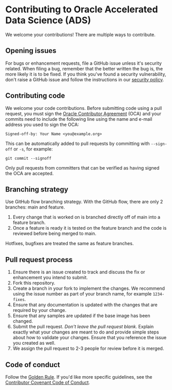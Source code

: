 # Contributing to Oracle Accelerated Data Science (ADS)

We welcome your contributions! There are multiple ways to contribute.

## Opening issues

For bugs or enhancement requests, file a GitHub issue unless it's
security related. When filing a bug, remember that the better written the bug is,
the more likely it is to be fixed. If you think you've found a security
vulnerability, don't raise a GitHub issue and follow the instructions in our
[security policy](./SECURITY.md).

## Contributing code

We welcome your code contributions. Before submitting code using a pull request,
you must sign the [Oracle Contributor Agreement](https://oca.opensource.oracle.com) (OCA) and
your commits need to include the following line using the name and e-mail
address you used to sign the OCA:

```text
Signed-off-by: Your Name <you@example.org>
```

This can be automatically added to pull requests by committing with `--sign-off`
or `-s`, for example:

```text
git commit --signoff
```

Only pull requests from committers that can be verified as having signed the OCA
are accepted.

## Branching strategy

Use GitHub flow branching strategy. With the GitHub flow, there are only 2 branches: main and feature.

1. Every change that is worked on is branched directly off of main into a feature branch.
2. Once a feature is ready it is tested on the feature branch and the code is reviewed before being merged to main.

Hotfixes, bugfixes are treated the same as feature branches.

## Pull request process

1. Ensure there is an issue created to track and discuss the fix or enhancement
   you intend to submit.
2. Fork this repository.
3. Create a branch in your fork to implement the changes. We recommend using
   the issue number as part of your branch name, for example `1234-fixes`.
4. Ensure that any documentation is updated with the changes that are required
   by your change.
5. Ensure that any samples are updated if the base image has been changed.
6. Submit the pull request. *Don't leave the pull request blank*. Explain exactly
   what your changes are meant to do and provide simple steps about how to validate
   your changes. Ensure that you reference the issue you created as well.
7. We assign the pull request to 2-3 people for review before it is merged.

## Code of conduct

Follow the [Golden Rule](https://en.wikipedia.org/wiki/Golden_Rule). If you'd
like more specific guidelines, see the
[Contributor Covenant Code of Conduct](https://www.contributor-covenant.org/version/1/4/code-of-conduct/).
